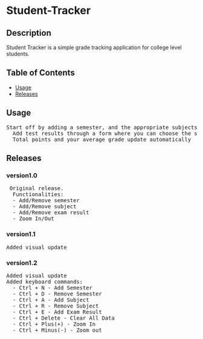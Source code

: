 # Student-Tracker

## Description

Student Tracker is a simple grade tracking application for college level students.

## Table of Contents

- [Usage](#usage)
- [Releases](#releases)

## Usage

<pre>Start off by adding a semester, and the appropriate subjects to said semester.
  Add test results through a form where you can choose the semester and subject the test result belongs to.
  Total points and your average grade update automatically</pre>

## Releases

### version1.0

<pre> Original release.
  Functionalities:
  - Add/Remove semester
  - Add/Remove subject
  - Add/Remove exam result
  - Zoom In/Out
</pre>

### version1.1

<pre>Added visual update</pre>

### version1.2

<pre>Added visual update
Added keyboard commands:
  - Ctrl + N - Add Semester
  - Ctrl + D - Remove Semester
  - Ctrl + A - Add Subject
  - Ctrl + R - Remove Subject
  - Ctrl + E - Add Exam Result
  - Ctrl + Delete - Clear All Data
  - Ctrl + Plus(+) - Zoom In
  - Ctrl + Minus(-) - Zoom out 
</pre>
